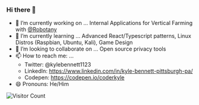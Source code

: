 ### Hi there 👋

- 🔭 I’m currently working on ... Internal Applications for Vertical Farming with [@Robotany](https://github.com/robotany)
- 🌱 I’m currently learning ... Advanced React/Typescript patterns, Linux Distros (Raspbian, Ubuntu, Kali), Game Design
- 👯 I’m looking to collaborate on ... Open source privacy tools
- 📫 How to reach me: ... 
  - Twitter: @kylebennett1123
  - LinkedIn: https://www.linkedin.com/in/kyle-bennett-pittsburgh-pa/
  - Codepen: https://codepen.io/coderkyle
- 😄 Pronouns: He/Him

![Visitor Count](https://profile-counter.glitch.me/{bennentterprise}/count.svg)
<!--
**BennEntterprise/bennentterprise** is a ✨ _special_ ✨ repository because its `README.md` (this file) appears on your GitHub profile.

Here are some ideas to get you started:

- 🤔 I’m looking for help with ...
- 💬 Ask me about ... 
- ⚡ Fun fact: ...
-->
